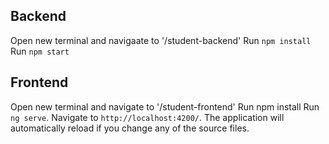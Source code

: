 ## Backend
Open new terminal and navigaate to '/student-backend'
Run `npm install`
Run `npm start`

## Frontend
Open new terminal and navigate to '/student-frontend'
Run npm install
Run `ng serve`. Navigate to `http://localhost:4200/`. The application will automatically reload if you change any of the source files.



